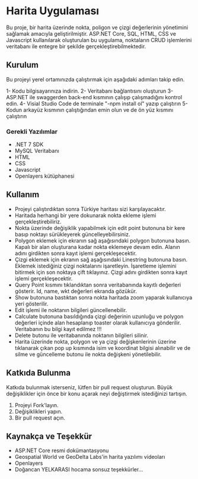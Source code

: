 # Harita Uygulaması

Bu proje, bir harita üzerinde nokta, poligon ve çizgi değerlerinin yönetimini sağlamak amacıyla geliştirilmiştir. ASP.NET Core, SQL, HTML, CSS ve Javascript kullanılarak oluşturulan bu uygulama, noktaların CRUD işlemlerini veritabanı ile entegre bir şekilde gerçekleştirebilmektedir.

## Kurulum

Bu projeyi yerel ortamınızda çalıştırmak için aşağıdaki adımları takip edin.

1- Kodu bilgisayarınıza indirin.
2- Veritabanı bağlantısını oluşturun
3- ASP.NET ile swaggerden back-end kısmının çalışıp çalışmadığını kontrol edin.
4- Visial Studio Code de terminale "-npm install ol" yazıp çalıştırın
5- Kodun arkayüz kısmının çalıştığından emin olun ve de ön yüz kısmını çalıştırın


### Gerekli Yazılımlar

- .NET 7 SDK
- MySQL Veritabanı
- HTML
- CSS
- Javascript
- Openlayers kütüphanesi


## Kullanım

- Projeyi çalıştırdıktan sonra Türkiye haritası sizi karşılayacaktır.
- Haritada herhangi bir yere dokunarak nokta ekleme işlemi gerçekleştirebiliriz.
- Nokta üzerinde değişiklik yapabilmek için edit point butonuna bir kere basıp noktayı sürükleyerek güncelleyebilirsiniz.
- Polygon eklemek için ekranın sağ aşağısındaki polygon butonuna basın. Kapalı bir alan oluşturana kadar nokta eklemeye devam edin. Alanın adını girdikten sonra kayıt işlemi gerçekleşecektir.
- Çizgi eklemek için ekranın sağ aşağısındaki Linestring butonuna basın. Eklemek istediğiniz çizgi noktalarını işaretleyin. İşaretleme işlemini bitirmek için son noktaya çift tıklayınız. 
Çizgi adını girdikten sonra kayıt işlemi gerçekleşecektir.
- Query Point kısmını tıklandıktan sonra veritabanında kayıtlı değerleri gösterir. Id, name, wkt değerleri ekranda gözükür. 
- Show butonuna bastıktan sonra nokta haritada zoom yaparak kullanıcıya yeri gösterilir.
- Edit işlemi ile noktanın bilgileri güncellenebilir.
- Calculate butonuna basıldığında çizgi değerinin uzunluğu ve polygon değerleri içinde alan hesaplanıp toaster olarak kullanıcıya gönderilir. Veritabanın bu bilgi kayıt edilmez !!!
- Delete butonu ile veritabanında noktanın bilgileri silinir.
- Harita üzerinde nokta, polygon ve ya çizgi değişkenlerinin üzerine tıklanarak çıkan pop up kısmında isim ve koordinat bilgisi alınabilir ve de silme ve güncelleme butonu ile nokta değişkeni yönetilebilir.

## Katkıda Bulunma

Katkıda bulunmak isterseniz, lütfen bir pull request oluşturun. Büyük değişiklikler için önce bir konu açarak neyi değiştirmek istediğinizi tartışın.

1. Projeyi Fork'layın.
2. Değişiklikleri yapın.
3. Bir pull request açın.



## Kaynakça ve Teşekkür

- ASP.NET Core resmi dokümantasyonu
- Geospatial World ve GeoDelta Labs'in harita yazılımı videoları
- Openlayers 
- Doğancan YELKARASI hocama sonsuz teşekkürler...
